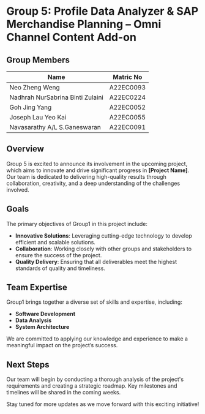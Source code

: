 # Group 5: Profile Data Analyzer & SAP Merchandise Planning – Omni Channel Content Add-on

## Group Members
|Name|Matric No|
|-|-|
|Neo Zheng Weng|A22EC0093|
|Nadhrah NurSabrina Binti Zulaini|A22EC0224|
|Goh Jing Yang|A22EC0052|
|Joseph Lau Yeo Kai|A22EC0055|
|Navasarathy A/L S.Ganeswaran |A22EC0091|

## Overview
Group 5 is excited to announce its involvement in the upcoming project, which aims to innovate and drive significant progress in **[Project Name]**. Our team is dedicated to delivering high-quality results through collaboration, creativity, and a deep understanding of the challenges involved.

## Goals
The primary objectives of Group1 in this project include:
- **Innovative Solutions**: Leveraging cutting-edge technology to develop efficient and scalable solutions.
- **Collaboration**: Working closely with other groups and stakeholders to ensure the success of the project.
- **Quality Delivery**: Ensuring that all deliverables meet the highest standards of quality and timeliness.

## Team Expertise
Group1 brings together a diverse set of skills and expertise, including:
- **Software Development**
- **Data Analysis**
- **System Architecture**

We are committed to applying our knowledge and experience to make a meaningful impact on the project’s success.

## Next Steps
Our team will begin by conducting a thorough analysis of the project's requirements and creating a strategic roadmap. Key milestones and timelines will be shared in the coming weeks.

Stay tuned for more updates as we move forward with this exciting initiative!
